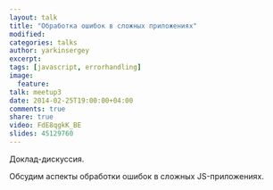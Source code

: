 ```yaml
---
layout: talk
title: "Обработка ошибок в сложных приложениях"
modified:
categories: talks
author: yarkinsergey
excerpt:
tags: [javascript, errorhandling]
image:
  feature:
talk: meetup3
date: 2014-02-25T19:00:00+04:00
comments: true
share: true
video: FdE8qgkK_BE
slides: 45129760
---
```


Доклад-дискуссия.

Обсудим аспекты обработки ошибок в сложных JS-приложениях.